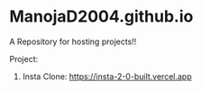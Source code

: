 # ManojaD2004.github.io
A Repository for hosting projects!!


Project: 

1. Insta Clone: https://insta-2-0-built.vercel.app
